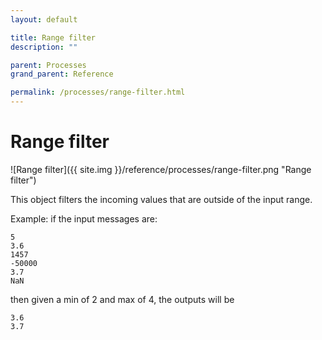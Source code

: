 ```yaml
---
layout: default

title: Range filter
description: ""

parent: Processes
grand_parent: Reference

permalink: /processes/range-filter.html
---
```

# Range filter

![Range filter]({{ site.img }}/reference/processes/range-filter.png "Range filter")

This object filters the incoming values that are outside of the input range.

Example: if the input messages are: 

```
5
3.6
1457
-50000
3.7
NaN
```

then given a min of 2 and max of 4, the outputs will be

```
3.6
3.7
```
